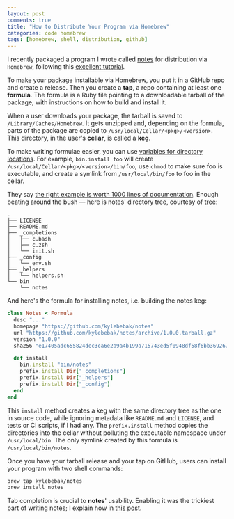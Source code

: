 ```yaml
---
layout: post
comments: true
title: "How to Distribute Your Program via Homebrew"
categories: code homebrew
tags: [homebrew, shell, distribution, github]
---
```


I recently packaged a program I wrote called [notes](https://github.com/kylebebak/notes) for distribution via `Homebrew`, following this [excellent tutorial](http://formalfriday.club/2015/01/05/creating-your-own-homebrew-tap-and-formula.html).

To make your package installable via Homebrew, you put it in a GitHub repo and create a release. Then you create a __tap__, a repo containing at least one __formula__. The formula is a Ruby file pointing to a downloadable tarball of the package, with instructions on how to build and install it.

When a user downloads your package, the tarball is saved to `/Library/Caches/Homebrew`. It gets unzipped and, depending on the formula, parts of the package are copied to `/usr/local/Cellar/<pkg>/<version>`. This directory, in the user's __cellar__, is called a __keg__.

To make writing formulae easier, you can use [variables for directory locations](https://github.com/Homebrew/homebrew/blob/master/share/doc/homebrew/Formula-Cookbook.md#variables-for-directory-locations). For example, `bin.install foo` will create `/usr/local/Cellar/<pkg>/<version>/bin/foo`, use `chmod` to make sure foo is executable, and create a symlink from `/usr/local/bin/foo` to foo in the cellar.

They say [the right example is worth 1000 lines of documentation](https://news.ycombinator.com/item?id=7811482). Enough beating around the bush &mdash; here is notes' directory tree, courtesy of [tree](https://en.wikipedia.org/wiki/Tree_(Unix)):

~~~
.
├── LICENSE
├── README.md
├── _completions
│   ├── c.bash
│   ├── c.zsh
│   └── init.sh
├── _config
│   └── env.sh
├── _helpers
│   └── helpers.sh
└── bin
    └── notes
~~~

And here's the formula for installing notes, i.e. building the notes keg:

~~~ruby
class Notes < Formula
  desc "..."
  homepage "https://github.com/kylebebak/notes"
  url "https://github.com/kylebebak/notes/archive/1.0.0.tarball.gz"
  version "1.0.0"
  sha256 "e17405adc655824dec3ca6e2a9a4b199a715743ed5f0948df58f6bb369267aa3"

  def install
    bin.install "bin/notes"
    prefix.install Dir["_completions"]
    prefix.install Dir["_helpers"]
    prefix.install Dir["_config"]
  end
end

~~~

This `install` method creates a keg with the same directory tree as the one in source code, while ignoring metadata like `README.md` and `LICENSE`, and tests or CI scripts, if I had any. The `prefix.install` method copies the directories into the cellar without polluting the executable namespace under `/usr/local/bin`. The only symlink created by this formula is `/usr/local/bin/notes`.

Once you have your tarball release and your tap on GitHub, users can install your program with two shell commands:

~~~sh
brew tap kylebebak/notes
brew install notes
~~~

Tab completion is crucial to __notes__' usability. Enabling it was the trickiest part of writing notes; I explain how in [this post](./enabling-tab-completion).
